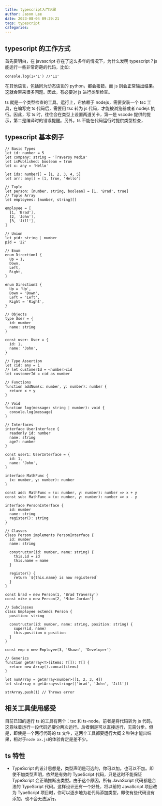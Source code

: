 ```yaml
---
title: typescript入门记录
author: Jason Lee
date: 2023-08-04 09:29:21
tags: typescript
categories:
---
```


## typescript 的工作方式

首先要明白，在 javascript 存在了这么多年的情况下，为什么发明 typescript？js 能运行一些非常奇葩的代码，比如:

```
console.log(1+'1') //'11'
```

在其他语言，包括同为动态语言的 python，都会报错，而 js 则会正常输出结果。这就会带来很多问题。因此，有必要对 js 进行类型检查。

ts 就是一个类型检查的工具。运行上，它依赖于 nodejs，需要安装一个 tsc 工具，在编写完 ts 代码后，需要用 tsc 转为 js 代码，才能被浏览器或者 nodejs 执行。因此，写 ts 时，往往会在类型上设置两道关卡，第一是 vscode 提供的提示，第二是编译时的错误提醒。另外，ts 不能在代码运行时提供类型检查，

## typescript 基本例子

```
// Basic Types
let id: number = 5
let company: string = 'Traversy Media'
let isPublished: boolean = true
let x: any = 'Hello'

let ids: number[] = [1, 2, 3, 4, 5]
let arr: any[] = [1, true, 'Hello']

// Tuple
let person: [number, string, boolean] = [1, 'Brad', true]
// Tuple Array
let employees: [number, string][]

employee = [
  [1, 'Brad'],
  [2, 'John'],
  [3, 'Jill'],
]

// Union
let pid: string | number
pid = '22'

// Enum
enum Direction1 {
  Up = 1,
  Down,
  Left,
  Right,
}

enum Direction2 {
  Up = 'Up',
  Down = 'Down',
  Left = 'Left',
  Right = 'Right',
}

// Objects
type User = {
  id: number
  name: string
}

const user: User = {
  id: 1,
  name: 'John',
}

// Type Assertion
let cid: any = 1
// let customerId = <number>cid
let customerId = cid as number

// Functions
function addNum(x: number, y: number): number {
  return x + y
}

// Void
function log(message: string | number): void {
  console.log(message)
}

// Interfaces
interface UserInterface {
  readonly id: number
  name: string
  age?: number
}

const user1: UserInterface = {
  id: 1,
  name: 'John',
}

interface MathFunc {
  (x: number, y: number): number
}

const add: MathFunc = (x: number, y: number): number => x + y
const sub: MathFunc = (x: number, y: number): number => x - y

interface PersonInterface {
  id: number
  name: string
  register(): string
}

// Classes
class Person implements PersonInterface {
  id: number
  name: string

  constructor(id: number, name: string) {
    this.id = id
    this.name = name
  }

  register() {
    return `${this.name} is now registered`
  }
}

const brad = new Person(1, 'Brad Traversy')
const mike = new Person(2, 'Mike Jordan')

// Subclasses
class Employee extends Person {
  position: string

  constructor(id: number, name: string, position: string) {
    super(id, name)
    this.position = position
  }
}

const emp = new Employee(3, 'Shawn', 'Developer')

// Generics
function getArray<T>(items: T[]): T[] {
  return new Array().concat(items)
}

let numArray = getArray<number>([1, 2, 3, 4])
let strArray = getArray<string>(['brad', 'John', 'Jill'])

strArray.push(1) // Throws error
```

## 相关工具使用感受

目前已知的运行 ts 的工具有两个：tsc 和 ts-node。前者是将代码转为 js 代码，这意味着运行一段代码还要分两次运行。后者倒是可以直接运行，无需分步。但是，即使是一个两行代码的 ts 文件，这两个工具都要运行大概 2 秒钟才能出结果，相对于`node xx.js`的体验肯定是差不少。

## ts 特性

- TypeScript 的设计思想是，类型声明是可选的，你可以加，也可以不加。即使不加类型声明，依然是有效的 TypeScript 代码，只是这时不能保证 TypeScript 会正确推断出类型。由于这个原因，所有 JavaScript 代码都是合法的 TypeScript 代码。这样设计还有一个好处，将以前的 JavaScript 项目改为 TypeScript 项目时，你可以逐步地为老代码添加类型，即使有些代码没有添加，也不会无法运行。
